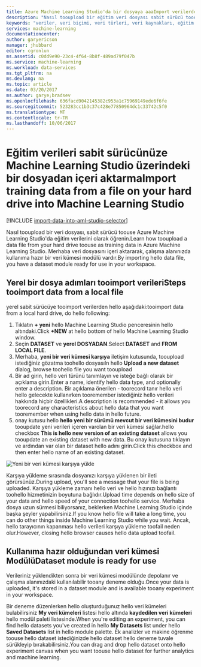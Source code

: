 ```yaml
---
title: Azure Machine Learning Studio'da bir dosyaya aaaImport verilerden | Microsoft Docs
description: "Nasıl tooupload bir eğitim veri dosyası sabit sürücü tooAzure Machine Learning Studio hakkında bilgi edinin. Bu veri kümesi modülü hello çalışma alanında oluşturur."
keywords: "veriler, veri biçimi, veri türleri, veri kaynakları, eğitim verilerini içeri aktarma"
services: machine-learning
documentationcenter: 
author: garyericson
manager: jhubbard
editor: cgronlun
ms.assetid: c0dd9e90-23c4-4f64-8b8f-489ad79f047b
ms.service: machine-learning
ms.workload: data-services
ms.tgt_pltfrm: na
ms.devlang: na
ms.topic: article
ms.date: 03/20/2017
ms.author: garye;bradsev
ms.openlocfilehash: 636facd9042145382c953a1c75969149ede6f6fe
ms.sourcegitcommit: 523283cc1b3c37c428e77850964dc1c33742c5f0
ms.translationtype: MT
ms.contentlocale: tr-TR
ms.lasthandoff: 10/06/2017
---
```

# <a name="import-training-data-from-a-file-on-your-hard-drive-into-machine-learning-studio"></a><span data-ttu-id="1e694-105">Eğitim verileri sabit sürücünüze Machine Learning Studio üzerindeki bir dosyadan içeri aktarma</span><span class="sxs-lookup"><span data-stu-id="1e694-105">Import training data from a file on your hard drive into Machine Learning Studio</span></span>
[!INCLUDE [import-data-into-aml-studio-selector](../../includes/machine-learning-import-data-into-aml-studio.md)]

<span data-ttu-id="1e694-106">Nasıl tooupload bir veri dosyası, sabit sürücü toouse Azure Machine Learning Studio'da eğitim verilerini olarak öğrenin.</span><span class="sxs-lookup"><span data-stu-id="1e694-106">Learn how tooupload a data file from your hard drive toouse as training data in Azure Machine Learning Studio.</span></span> <span data-ttu-id="1e694-107">Merhaba veri dosyasını içeri aktararak, çalışma alanınızda kullanıma hazır bir veri kümesi modülü vardır.</span><span class="sxs-lookup"><span data-stu-id="1e694-107">By importing hello data file, you have a dataset module ready for use in your workspace.</span></span>

## <a name="steps-tooimport-data-from-a-local-file"></a><span data-ttu-id="1e694-108">Yerel bir dosya adımları tooimport verileri</span><span class="sxs-lookup"><span data-stu-id="1e694-108">Steps tooimport data from a local file</span></span>
<span data-ttu-id="1e694-109">yerel sabit sürücüye tooimport verilerden hello aşağıdaki:</span><span class="sxs-lookup"><span data-stu-id="1e694-109">tooimport data from a local hard drive, do hello following:</span></span>

1. <span data-ttu-id="1e694-110">Tıklatın **+ yeni** hello Machine Learning Studio penceresinin hello altındaki.</span><span class="sxs-lookup"><span data-stu-id="1e694-110">Click **+NEW** at hello bottom of hello Machine Learning Studio window.</span></span>
2. <span data-ttu-id="1e694-111">Seçin **DATASET** ve **yerel DOSYADAN**.</span><span class="sxs-lookup"><span data-stu-id="1e694-111">Select **DATASET** and **FROM LOCAL FILE**.</span></span>
3. <span data-ttu-id="1e694-112">Merhaba, **yeni bir veri kümesi karşıya** iletişim kutusunda, tooupload istediğiniz gözatma toohello dosyası</span><span class="sxs-lookup"><span data-stu-id="1e694-112">In hello **Upload a new dataset** dialog, browse toohello file you want tooupload</span></span>
4. <span data-ttu-id="1e694-113">Bir ad girin, hello veri türünü tanımlayın ve isteğe bağlı olarak bir açıklama girin.</span><span class="sxs-lookup"><span data-stu-id="1e694-113">Enter a name, identify hello data type, and optionally enter a description.</span></span> <span data-ttu-id="1e694-114">Bir açıklama önerilen - toorecord tanır hello veri hello gelecekte kullanırken tooremember istediğiniz hello verileri hakkında hiçbir özellikleri.</span><span class="sxs-lookup"><span data-stu-id="1e694-114">A description is recommended - it allows you toorecord any characteristics about hello data that you want tooremember when using hello data in hello future.</span></span>
5. <span data-ttu-id="1e694-115">onay kutusu hello **hello yeni bir sürümü mevcut bir veri kümesini budur** tooupdate yeni verileri içeren varolan bir veri kümesi sağlar.</span><span class="sxs-lookup"><span data-stu-id="1e694-115">hello checkbox **This is hello new version of an existing dataset** allows you tooupdate an existing dataset with new data.</span></span> <span data-ttu-id="1e694-116">Bu onay kutusuna tıklayın ve ardından var olan bir dataset hello adını girin.</span><span class="sxs-lookup"><span data-stu-id="1e694-116">Click this checkbox and then enter hello name of an existing dataset.</span></span>

![Yeni bir veri kümesi karşıya yükle](media/machine-learning-import-data-from-local-file/upload-dataset.png)

<span data-ttu-id="1e694-118">Karşıya yükleme sırasında dosyanızı karşıya yüklenen bir ileti görürsünüz.</span><span class="sxs-lookup"><span data-stu-id="1e694-118">During upload, you'll see a message that your file is being uploaded.</span></span> <span data-ttu-id="1e694-119">Karşıya yükleme zamanı hello veri ve hello hızınızı bağlantı toohello hizmetinizin boyutuna bağlıdır.</span><span class="sxs-lookup"><span data-stu-id="1e694-119">Upload time depends on hello size of your data and hello speed of your connection toohello service.</span></span> <span data-ttu-id="1e694-120">Merhaba dosya uzun sürmesi biliyorsanız, beklerken Machine Learning Studio içinde başka şeyler yapabilirsiniz.</span><span class="sxs-lookup"><span data-stu-id="1e694-120">If you know hello file will take a long time, you can do other things inside Machine Learning Studio while you wait.</span></span> <span data-ttu-id="1e694-121">Ancak, hello tarayıcının kapanması hello verileri karşıya yükleme toofail neden olur.</span><span class="sxs-lookup"><span data-stu-id="1e694-121">However, closing hello browser causes hello data upload toofail.</span></span>

## <a name="dataset-module-is-ready-for-use"></a><span data-ttu-id="1e694-122">Kullanıma hazır olduğundan veri kümesi Modülü</span><span class="sxs-lookup"><span data-stu-id="1e694-122">Dataset module is ready for use</span></span>
<span data-ttu-id="1e694-123">Verileriniz yüklendikten sonra bir veri kümesi modülünde depolanır ve çalışma alanınızdaki kullanılabilir tooany deneme olduğu.</span><span class="sxs-lookup"><span data-stu-id="1e694-123">Once your data is uploaded, it's stored in a dataset module and is available tooany experiment in your workspace.</span></span>

<span data-ttu-id="1e694-124">Bir deneme düzenlerken hello oluşturduğunuz hello veri kümeleri bulabilirsiniz **My veri kümeleri** listesi hello altında **kaydedilen veri kümeleri** hello modül paleti listesinde.</span><span class="sxs-lookup"><span data-stu-id="1e694-124">When you're editing an experiment, you can find hello datasets you've created in hello **My Datasets** list under hello **Saved Datasets** list in hello module palette.</span></span> <span data-ttu-id="1e694-125">Ek analizler ve makine öğrenme toouse hello dataset istediğinizde hello dataset hello deneme tuvale sürükleyip bırakabilirsiniz.</span><span class="sxs-lookup"><span data-stu-id="1e694-125">You can drag and drop hello dataset onto hello experiment canvas when you want toouse hello dataset for further analytics and machine learning.</span></span>
